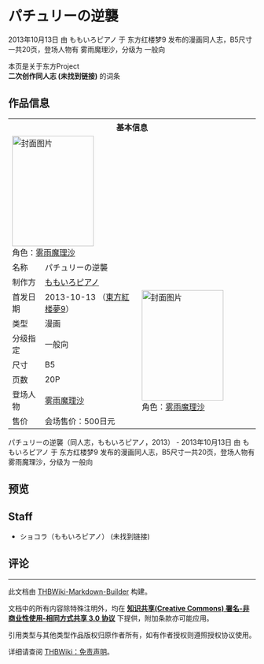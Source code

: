 # パチュリーの逆襲

<!-- source html: G:\repos\THBWiki-Markdown-Builder\THBWikiMarkdown\Temp\main\f\f0\ns0%3A%E3%83%91%E3%83%81%E3%83%A5%E3%83%AA%E3%83%BC%E3%81%AE%E9%80%86%E8%A5%B2.html -->

2013年10月13日 由 ももいろピアノ 于 东方红楼梦9 发布的漫画同人志，B5尺寸一共20页，登场人物有 雾雨魔理沙，分级为 一般向

本页是关于东方Project  
 **二次创作同人志 (未找到链接)** 的词条

## 作品信息

<table><tbody><tr><th colspan="3">基本信息</th></tr><tr><td class="cover-artwork-mobile" colspan="2"><a href="./文件-パチュリーの逆襲封面.jpg.md" class="image" title="封面图片"><img alt="封面图片" src="https://upload.thwiki.cc/thumb/6/64/%E3%83%91%E3%83%81%E3%83%A5%E3%83%AA%E3%83%BC%E3%81%AE%E9%80%86%E8%A5%B2%E5%B0%81%E9%9D%A2.jpg/166px-%E3%83%91%E3%83%81%E3%83%A5%E3%83%AA%E3%83%BC%E3%81%AE%E9%80%86%E8%A5%B2%E5%B0%81%E9%9D%A2.jpg" decoding="async" loading="lazy" width="166" height="224" srcset="https://upload.thwiki.cc/thumb/6/64/%E3%83%91%E3%83%81%E3%83%A5%E3%83%AA%E3%83%BC%E3%81%AE%E9%80%86%E8%A5%B2%E5%B0%81%E9%9D%A2.jpg/249px-%E3%83%91%E3%83%81%E3%83%A5%E3%83%AA%E3%83%BC%E3%81%AE%E9%80%86%E8%A5%B2%E5%B0%81%E9%9D%A2.jpg 1.5x, https://upload.thwiki.cc/thumb/6/64/%E3%83%91%E3%83%81%E3%83%A5%E3%83%AA%E3%83%BC%E3%81%AE%E9%80%86%E8%A5%B2%E5%B0%81%E9%9D%A2.jpg/332px-%E3%83%91%E3%83%81%E3%83%A5%E3%83%AA%E3%83%BC%E3%81%AE%E9%80%86%E8%A5%B2%E5%B0%81%E9%9D%A2.jpg 2x" data-file-width="445" data-file-height="600"></a><div class="cover-char">角色：<a href="./雾雨魔理沙.md" title="雾雨魔理沙">雾雨魔理沙</a></div></td>
</tr><tr><td class="label">名称</td><td colspan="2"> パチュリーの逆襲 </td></tr><tr><td class="label">制作方</td><td><a href="./ももいろピアノ.md" title="ももいろピアノ">ももいろピアノ</a></td><td class="cover-artwork" rowspan="8" style="min-width:224px;"><a href="./文件-パチュリーの逆襲封面.jpg.md" class="image" title="封面图片"><img alt="封面图片" src="https://upload.thwiki.cc/thumb/6/64/%E3%83%91%E3%83%81%E3%83%A5%E3%83%AA%E3%83%BC%E3%81%AE%E9%80%86%E8%A5%B2%E5%B0%81%E9%9D%A2.jpg/166px-%E3%83%91%E3%83%81%E3%83%A5%E3%83%AA%E3%83%BC%E3%81%AE%E9%80%86%E8%A5%B2%E5%B0%81%E9%9D%A2.jpg" decoding="async" loading="lazy" width="166" height="224" srcset="https://upload.thwiki.cc/thumb/6/64/%E3%83%91%E3%83%81%E3%83%A5%E3%83%AA%E3%83%BC%E3%81%AE%E9%80%86%E8%A5%B2%E5%B0%81%E9%9D%A2.jpg/249px-%E3%83%91%E3%83%81%E3%83%A5%E3%83%AA%E3%83%BC%E3%81%AE%E9%80%86%E8%A5%B2%E5%B0%81%E9%9D%A2.jpg 1.5x, https://upload.thwiki.cc/thumb/6/64/%E3%83%91%E3%83%81%E3%83%A5%E3%83%AA%E3%83%BC%E3%81%AE%E9%80%86%E8%A5%B2%E5%B0%81%E9%9D%A2.jpg/332px-%E3%83%91%E3%83%81%E3%83%A5%E3%83%AA%E3%83%BC%E3%81%AE%E9%80%86%E8%A5%B2%E5%B0%81%E9%9D%A2.jpg 2x" data-file-width="445" data-file-height="600"></a><div class="cover-char">角色：<a href="./雾雨魔理沙.md" title="雾雨魔理沙">雾雨魔理沙</a></div></td>
</tr><tr><td class="label">首发日期</td><td>2013-10-13&#160;（<a href="/展会作品列表?e=%E4%B8%9C%E6%96%B9%E7%BA%A2%E6%A5%BC%E6%A2%A6%239">東方紅楼夢9</a>）</td></tr><tr><td class="label">类型</td><td>漫画</td></tr><tr><td class="label">分级指定</td><td>一般向</td></tr><tr><td class="label">尺寸</td><td>B5</td></tr><tr><td class="label">页数</td><td>20P</td></tr><tr><td class="label">登场人物</td><td><a href="./雾雨魔理沙.md" title="雾雨魔理沙">雾雨魔理沙</a></td></tr><tr><td class="label">售价</td><td>会场售价：500日元</td></tr></tbody></table>

パチュリーの逆襲（同人志，ももいろピアノ，2013） - 2013年10月13日 由 ももいろピアノ 于 东方红楼梦9 发布的漫画同人志，B5尺寸一共20页，登场人物有 雾雨魔理沙，分级为 一般向

## 预览

## Staff
- ショコラ（ももいろピアノ） (未找到链接)


## 评论




---

此文档由 [THBWiki-Markdown-Builder](https://github.com/Delsin-Yu/THBWiki-Markdown-Builder) 构建。

文档中的所有内容除特殊注明外，均在 [**知识共享(Creative Commons) 署名-非商业性使用-相同方式共享 3.0 协议**](https://creativecommons.org/licenses/by-sa/3.0/deed.zh-hans) 下提供，附加条款亦可能应用。

引用类型与其他类型作品版权归原作者所有，如有作者授权则遵照授权协议使用。

详细请查阅 [THBWiki：免责声明](https://thbwiki.cc/THBWiki:%E5%85%8D%E8%B4%A3%E5%A3%B0%E6%98%8E)。

